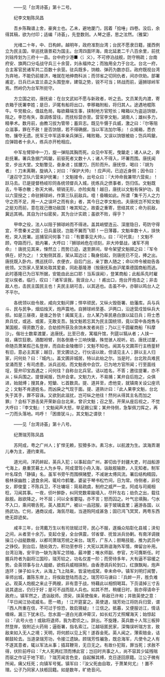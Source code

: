 <!-- { "loadSidebar": true } -->
　　——见「台湾诗荟」第十二号。

　　纪李文魁陈凤昌

　　吾乡陈鞠谱上舍，豪爽士也。乙未，避地厦门，因着「拾唾」四卷。没后，余得其稿，欲为付印；适编「诗荟」，先登数则。人琴之感，思之泫然。（雅棠）

　　光绪二十年，中、日构衅。越明年，政府准割台湾；台民不愿隶日籍，援西例立为民主国，举巡抚唐景崧为国主。台湾四面环海，南北延袤二千八百余里，前抚刘铭传划为三府十一县。台中府少港■〈氵义〉，不可停泊战舰，防守稍疏；台南府安、旗两口分屯战守兵三十余营，刘永福帅之；而独用全力于台北。台北一府，合主客官民诸军共二百数十余营。驻兵既多，饷粮、弹药为数亦巨。政府既视台湾为弃地，不能仍前接济，唯就在地绅商科派；而邻省之切同仇者，间亦佽助。部署甫定，日兵已从宜兰县之头围登岸，建瓴之势，锐不可当；转战而前，逼狮球岭军焉。然岭仍为台军所扼守。

　　方立国之初，唐抚谕：在台文武如不愿与新政者，听之去。文员某先内渡，寄衣箱于抚署李姓；是日，沪尾有船将出口，李移箱附船，将归其人。途遇地棍陈牛。牛党极众，值兹危局，每欲藉端生事，挟制地方官短长；睹箱以为盗运饷银，阻之。李恐有失，亟调练营往，而抚标营亦至。营官李文魁，湖南人；雄纠多力，精拳术。数月前，由教习拔为管带；蓄异志。既见牛慑于兵威，激之曰：『尔等阻众滋事，罪在不赦！是否饷银，若不得确据，当以军法加尔等』！众揭箱，悉衣物，攘夺无遗。抚军王中军适率亲兵弹压，睹败箱，又误以饷银被劫；饬兵鸣鎗，应弹踣者十余人，练兵亦开枪相应。

　　中军左臂猝中一刀，旋一弹陷其胸而死。众见中军死，曳鎗走；诸人从之，奔赴抚署。署兵急据门鸣鎗，前驱死者又数十人；诸人不得入，环署而围。唐抚闻变，步出大堂。文魁瞥见，奋身进；拔腰刀，历阶而升。唐抚惊，喝曰：『胡为者』！刀未离鞘，旋纳入；对曰：『保护大帅』！应声间，已迫近身侧；因令曰：『速召守卫队六营来护抚署』！文魁接令，出号众曰：『大帅命我兼带六营矣』！跃马去。已是提督杨岐珍同各统领督兵入城，抚练兵之偾事者，饬归伍。文魁既去，牛等亦散；弥天大祸，顿销无形，亦险矣哉！越日，唐抚以文魁有保护功，竟以六营授之；命驻狮球岭，作第三队前敌兵。噫！昏瞶如此。所谓「集千万人之力守之而不足，用一人之误坏之而有余」者，其今日之李文魁也。夫唐抚岂不知文魁之挺刃而前，意在戕己徼功敌国！唯其知之，故委之重寄，思结其欢；命为前敌，冀远其祸。其自为计似密矣，其为台计实疏；虽欲不败，得乎？

　　甲申之役，法人以阻于狮球岭而不得进。盖其峭壁连云、深崖隐日，苟防守得宜，不啻秦关之固；日兵虽锐，岂能不翼而飞耶！一日薄暮，文魁率数十人，挟快枪，突入抚署。巡捕官问何事？曰：『有要事见大帅』。曰：『可代禀』！文魁不顾，夺路而行。抵内署，大呼曰：『狮球岭危在顷刻，非大帅督战，诸军不用命』！唐抚见其来，悚然立；而势已迫，退至屏间，举令架望文魁掷之曰：『军令俱在，好为之』！文魁侧其首，架从耳边过；鞠身拾起，则唐抚已不见，捧之出。唐抚既入卧内，携巡抚印，衣便衣，自后门出，亲丁数人随之；命以帅令被劫告各统领。又饬家人至某处取其爱妾，同赴基隆港（按唐抚系由沪尾乘德国商船而逃。此时基隆已为日军所据，安能由此出口耶！当系误闻），登某商船；此船系先时雇定以俟者。临行，叹曰：『诸军误我，我误台人』！甫出口，炮台开炮击之；非击敌人也，击民主国民主也！夫民主胡可击，以其逃也。击虽不中，亦聊以鸣台人之不平尔。

　　各统领以劫令故，咸向文魁问罪；悍卒顽民，又纵火毁衙署、劫藩库。兵与兵斗、民与民争，烟焰烛天，炮声震地。自狮球岭至基、沪两口，沿途营戍皆纵兵大掠。如是三昼夜，是谁之咎欤！阖属无主，台人某乃率民悬白旗以延日兵；将士悉弃兵仗，或逃、或匿，无敢支吾。独文魁若忘其为民主国统领，竟以营中各炮售与某国舰，得资数万金，合劫掠所获及余饷未发者尚巨；乃以三千圆雇商船「科摩沙」，偕壮士数辈渡厦，追唐抚。比至已夜，寓福升馆，列筵以犒从者；人挟一妓，痛饮狂歌。酒酣袒臂，则各倒悬十三响快鎗，殊觉骇人视听。初，唐抚过厦，命随员萧某假己名登岸，而自赴金陵缴印；文魁不知也。闻其与文圃茶行主杨篁轩有旧，意必主其家；越日，至文圃访之。行伙诘以故，但请见主人；辞以主人归家，问何处？曰：『城内』。盖文圃非城居，特以此绐之尔。当是时，台北败兵难民坌涌而至；有司虑患，派兵巡视。而文魁夜中会饮，已为地方官所闻；行至面线埕，营弁印宝昌遇之；问何往？自称台北兵官。诘以姓名，不答；邀往提署，亦不从；纵兵围之。提督闻报，饬弁会拿。文魁力大，不易捕；某弁自后抱之，众俱进，始就缚；搜其身，短鎗、匕首数具。提、道并至，虑他变，就镇南关设公座讯之；文魁不肯道姓名，而凶戾之气现于面。提、道熟计曰：『此人果李文魁，台北失于其手，罪不容诛。又欲到此滋扰，岂可纵之他往！然何从得其主名而加之罪』？会标下游击吴开荣新自台北来，曾识文魁；召之至。开荣从座后视之，不觉大呼曰：『李文魁』！文魁闻声大怒，举足踢公案；某弁侍侧，急掣佩刀挥之，再一刀而头落地。呜呼！「困兽犹斗」，其文魁之谓欤！

　　——见「台湾诗荟」第十八号。

　　纪萧瑞芳陈凤昌

　　苏阿成，粤之广州人；犷悍无赖，狡猾多诈。素习水，以航渡为生。滨海弄潮儿奉为主，遵约束焉。

　　道光间，洋药衅起，英兵入犯；以事起自广州，甚切齿于封疆大吏，时战船游弋海上，悬重赏募土人为乡导。阿成潜驾小舟入海，诣敌舰输款，人无知者。制军叶名琛负「静镇」名，虽军书旁午而围棋赌墅，不减谢太傅风流。署后结构精园，极林泉幽胜；退食余闲，辄纶巾鹤氅，婆娑于琴书松竹间，日为常。侍侧者，非佼女，即俊童；不陈兵卫，不壮墉垣：简易疏虞，制府之威严一变。阿成与司阍相稔，习闻其事。一夜，侦叶醉卧，纠同党数辈踰墙入，尽歼左右；劫负之出，载往敌舰。敌欲降之，叶不屈；问以全省要隘，亦不言；怒而囚之。叶气忿填胸，勺水不入口，乘间嚼舌死。英人腊其尸，被以一品冠服，装于玻璃盒里；遍游各国，以扬武功。亡何，通商议成，海氛尽戢，当道购阿成甚急；固已鸿飞冥冥，两粤东西绝无踪迹矣。

　　咸丰三年，台湾戴万生以有司敛赋过苛，民心不服，遂煽众陷彰化县城；浃旬之间，从者至十余万。变起仓皇，全台俱震，邻省督、抚皆派兵协剿。有南洋调拨操江小战艇数艘，以都司萧瑞芳统之来台。瑞芳，广东人；胆略技能，推为武员中之铮佼。到台后，随处效力，积功至参将；大宪以其熟谙海外军情，俾留台补用。台湾沿海，安平协一缺为海军之领袖，最冲要；唯水师副、参官，方可膺斯任。时握兵符者为副将江国珍，瑞芳较之，功名仅差一阶；而旁待多年，大有逼不容缓之势。会英领事与台人龃龉，欲假兵威相挟制，由香港调兵轮到口，红旗飘飐，炮声连环；弹子如斗大，从海上飞上陆来，皆滚地成窝，幸未命中。镇军刘明灯闻警，率师出城，置陈东岸上，将俟敌登陆而击之。瑞芳叩马谏曰：『兵衅一开，胜负难必。观英人炮舰之来止于两艘，非有意于战，特藉此以相恫喝耳。下员请掉三寸舌说其退出，仍归于好；是可不战而屈人兵也。如其不然，稍缓日时，我亦得请命于政府』。镇军然之，遗诣敌师。须臾，挟英使偕来，称敌已许和；并致英使之意：「平日闻江协戎威名，愿一晤」！江开筵宴之。英使退，瑞芳劝江将防兵归营，谓『西人所重在信，不可过于惊恐，致启猜疑』！江信之。抵暮，又便服访江，情话缠绵，漏三下犹未已。忽水面一道白光直冲霄汉，如长虹万丈照耀海天；始惊起曰：『此号火也！或敌将退师，我为君侦之』。辞出。不旋踵，英兵数十人驾三板猝然登岸，毁附近火药局；逼衙署，指名索江。江越垣匿民家，深悔误听瑞方言，致敌来如入无人之境；天明，将何颜以见上宪！遂吞金死。英人闻之，薄索赔金，诘朝鼓轮去。当道录瑞芳功，令接江遗缺。顾瑞芳性褊急，既总海军，凡使令之人有不遂其意者，辄以军法从事；插耳鞭背，无日无之。有故仆犯赃，罪当死；求赦不得，伏阶前呼曰：『大人死两红顶而博此官；岂旧时共事之人，尚不容其少延残喘而驱之作证于地下耶』？瑞芳闻言色变，自起解其缚，克日逐回原籍。江公子微有所闻，痛父枉死；向镇军号冤。镇军曰：『汝父死由自取，于萧某何尤』！置不理。公子乃同家人扶柩回籍。如是数年，旷绝音问。

